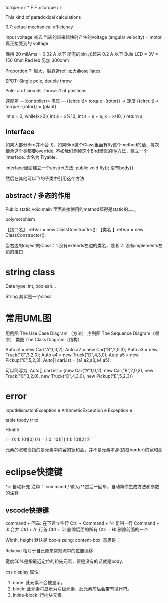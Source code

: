 torque = r * F
F = torque / r





This kind of paradoxical calculations

0.7: actual mechanical efficiency

Input voltage 减去 当转的越来越快时产生的voltage (angular velocity) = motor 真正接受到的 voltage



保持 20 mliAms = 0.02 A 以下
所有的pin 加起来 0.2 A 以下
Bule LED = 3V = 150 Ohm
Red led 另加 300ohm

Proportion P: 越大，越靠近ref. 太大会oscillates 

SPDT: Single pole, double throw

Pole: # of circuits
Throw: # of positions


速度差 —(controller)>  电压  — {(circuit)>  torque -(rotor)} ->  速度
{(circuit)->  torque -(rotor)} = {plant}





int s = 0;
  while(x>0){
    int a = x%10;
    int s = s + a;
    x = x/10;
  }
return s;

## interface

如果大部分Bird并不会飞，如果Bird这个Class里面有fly这个method的话，每次继承这个类都要override. 不如我们删掉这个Bird里面的fly方法，建立一个interface. 命名为 Flyable.

interface里面建立一个abstrct方法:
public void fly();
没有body{}

然后在其他可以飞的子类中引用这个方法




## abstract / 多态的作用

Public static void main 里面直接使用的method都得是static的。。。。

polymorphism

【接口名】 refVar = new ClassConstructor();
【类名 】refVar = new ClassConstructor();

当右边的object的Class：1.没有extends左边的类名，或者 2. 没有implements左边的接口



# string class

Data type: int, boolean…

String 其实是一个class

# 常用UML图

用例图 The Use Case Diagram （方法）
序列图 The Sequence Diagram（顺序）
类图 The Class Diagram（结构）





Auto a1 = new Car("A",1,0,2);
Auto a2 = new Car("B",2,0,3);
Auto a3 = new Truck("C",3,2,0);
Auto a4 = new Truck("D",4,3,0);
Auto a5 = new Pickup("E",5,2,3);
Auto[] carList = {a1,a2,a3,a4,a5};

可以简写为:
Auto[] carList = {new Car(“A”,1,0,2),
new Car(“B”,2,0,3), new Truck(“C”,3,2,0), 
new Truck(“D”,4,3,0), new Pickup(“E”,5,2,3)}

# error
InputMismatchException e
ArithmeticException e
Exception e





table tbody tr td

Html:5


I = 0: 1: 101[0] 0
I = 1 0: 101[1] 1 
1: 101[2] 2


元素的宽和高指的是元素中内容的宽和高，并不是元素本身(边框border)的宽和高

# eclipse快捷键
^c: 自动补充
注释：
command /
输入/**然后一回车，自动帮你生成方法和参数的注释

## vscode快捷键
command + 回车: 在下建立空行
Ctrl + Command + N: 复制一行
Command + J: 合并
Ctrl + A: 行首
Ctrl + D: 删除后面的所有
Ctrl + H: 删除前面的一个

Width, height 默认是 box-sizeing: content-box. 意思是：

Relative 相对于自己原来常规流中的位置偏移


宽度50%是指最近定位的祖先元素，要是没有的话就是body.

css display 属性:
1. none: 此元素不会被显示。
2. block: 此元素将显示为块级元素，此元素前后会带有换行符。
3. Inline-block: 行内块元素。
